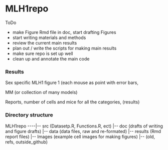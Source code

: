 # MLH1repo

ToDo

- make Figure Rmd file in doc, start drafting Figures 
- start writing materials and methods
- review the current main results
- plan out / write the scripts for making main results
- make sure repo is set up well
- clean up and annotate the main code

### Results

Sex specific MLH1 figure 1 (each mouse as point with error bars, 

MM (or collection of many models)

Reports, number of cells and mice for all the categories, (results)


### Directory structure

MLH1repo ----|-- src (Datasetp.R, Functions.R, ect)
         		 |-- doc (drafts of writing and figure drafts)
		         |-- data (data files, raw and re-formated)
		         |-- results (Rmd report files)
		         |-- Images (example cell images for making figures)
		         |-- (old, refs, outside_github)	 



